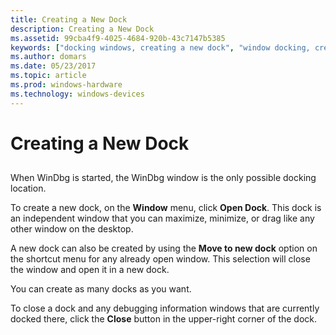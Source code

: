 ```yaml
---
title: Creating a New Dock
description: Creating a New Dock
ms.assetid: 99cba4f9-4025-4684-920b-43c7147b5385
keywords: ["docking windows, creating a new dock", "window docking, creating a new dock"]
ms.author: domars
ms.date: 05/23/2017
ms.topic: article
ms.prod: windows-hardware
ms.technology: windows-devices
---
```


# Creating a New Dock


## <span id="ddk_creating_new_docks_dbg"></span><span id="DDK_CREATING_NEW_DOCKS_DBG"></span>


When WinDbg is started, the WinDbg window is the only possible docking location.

To create a new dock, on the **Window** menu, click **Open Dock**. This dock is an independent window that you can maximize, minimize, or drag like any other window on the desktop.

A new dock can also be created by using the **Move to new dock** option on the shortcut menu for any already open window. This selection will close the window and open it in a new dock.

You can create as many docks as you want.

To close a dock and any debugging information windows that are currently docked there, click the **Close** button in the upper-right corner of the dock.

 

 





